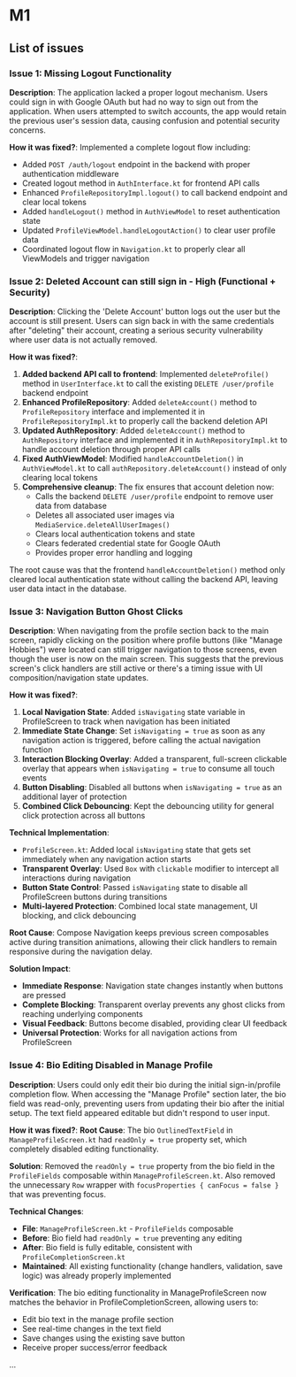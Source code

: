 # M1

## List of issues

### Issue 1: Missing Logout Functionality

**Description**: The application lacked a proper logout mechanism. Users could sign in with Google OAuth but had no way to sign out from the application. When users attempted to switch accounts, the app would retain the previous user's session data, causing confusion and potential security concerns.

**How it was fixed?**: Implemented a complete logout flow including:
* Added `POST /auth/logout` endpoint in the backend with proper authentication middleware
* Created logout method in `AuthInterface.kt` for frontend API calls
* Enhanced `ProfileRepositoryImpl.logout()` to call backend endpoint and clear local tokens
* Added `handleLogout()` method in `AuthViewModel` to reset authentication state
* Updated `ProfileViewModel.handleLogoutAction()` to clear user profile data
* Coordinated logout flow in `Navigation.kt` to properly clear all ViewModels and trigger navigation

### Issue 2: Deleted Account can still sign in - High (Functional + Security)

**Description**: Clicking the 'Delete Account' button logs out the user but the account is still present. Users can sign back in with the same credentials after "deleting" their account, creating a serious security vulnerability where user data is not actually removed.

**How it was fixed?**: 
1. **Added backend API call to frontend**: Implemented `deleteProfile()` method in `UserInterface.kt` to call the existing `DELETE /user/profile` backend endpoint
2. **Enhanced ProfileRepository**: Added `deleteAccount()` method to `ProfileRepository` interface and implemented it in `ProfileRepositoryImpl.kt` to properly call the backend deletion API
3. **Updated AuthRepository**: Added `deleteAccount()` method to `AuthRepository` interface and implemented it in `AuthRepositoryImpl.kt` to handle account deletion through proper API calls
4. **Fixed AuthViewModel**: Modified `handleAccountDeletion()` in `AuthViewModel.kt` to call `authRepository.deleteAccount()` instead of only clearing local tokens
5. **Comprehensive cleanup**: The fix ensures that account deletion now:
   - Calls the backend `DELETE /user/profile` endpoint to remove user data from database
   - Deletes all associated user images via `MediaService.deleteAllUserImages()`
   - Clears local authentication tokens and state
   - Clears federated credential state for Google OAuth
   - Provides proper error handling and logging

The root cause was that the frontend `handleAccountDeletion()` method only cleared local authentication state without calling the backend API, leaving user data intact in the database.

### Issue 3: Navigation Button Ghost Clicks

**Description**: When navigating from the profile section back to the main screen, rapidly clicking on the position where profile buttons (like "Manage Hobbies") were located can still trigger navigation to those screens, even though the user is now on the main screen. This suggests that the previous screen's click handlers are still active or there's a timing issue with UI composition/navigation state updates.

**How it was fixed?**: 
1. **Local Navigation State**: Added `isNavigating` state variable in ProfileScreen to track when navigation has been initiated
2. **Immediate State Change**: Set `isNavigating = true` as soon as any navigation action is triggered, before calling the actual navigation function
3. **Interaction Blocking Overlay**: Added a transparent, full-screen clickable overlay that appears when `isNavigating = true` to consume all touch events
4. **Button Disabling**: Disabled all buttons when `isNavigating = true` as an additional layer of protection
5. **Combined Click Debouncing**: Kept the debouncing utility for general click protection across all buttons

**Technical Implementation**:
- `ProfileScreen.kt`: Added local `isNavigating` state that gets set immediately when any navigation action starts
- **Transparent Overlay**: Used `Box` with `clickable` modifier to intercept all interactions during navigation
- **Button State Control**: Passed `isNavigating` state to disable all ProfileScreen buttons during transitions
- **Multi-layered Protection**: Combined local state management, UI blocking, and click debouncing

**Root Cause**: Compose Navigation keeps previous screen composables active during transition animations, allowing their click handlers to remain responsive during the navigation delay.

**Solution Impact**: 
- **Immediate Response**: Navigation state changes instantly when buttons are pressed
- **Complete Blocking**: Transparent overlay prevents any ghost clicks from reaching underlying components
- **Visual Feedback**: Buttons become disabled, providing clear UI feedback
- **Universal Protection**: Works for all navigation actions from ProfileScreen

### Issue 4: Bio Editing Disabled in Manage Profile

**Description**: Users could only edit their bio during the initial sign-in/profile completion flow. When accessing the "Manage Profile" section later, the bio field was read-only, preventing users from updating their bio after the initial setup. The text field appeared editable but didn't respond to user input.

**How it was fixed?**: 
**Root Cause**: The bio `OutlinedTextField` in `ManageProfileScreen.kt` had `readOnly = true` property set, which completely disabled editing functionality.

**Solution**: Removed the `readOnly = true` property from the bio field in the `ProfileFields` composable within `ManageProfileScreen.kt`. Also removed the unnecessary `Row` wrapper with `focusProperties { canFocus = false }` that was preventing focus.

**Technical Changes**:
- **File**: `ManageProfileScreen.kt` - `ProfileFields` composable
- **Before**: Bio field had `readOnly = true` preventing any editing
- **After**: Bio field is fully editable, consistent with `ProfileCompletionScreen.kt`
- **Maintained**: All existing functionality (change handlers, validation, save logic) was already properly implemented

**Verification**: The bio editing functionality in ManageProfileScreen now matches the behavior in ProfileCompletionScreen, allowing users to:
- Edit bio text in the manage profile section
- See real-time changes in the text field  
- Save changes using the existing save button
- Receive proper success/error feedback

...
